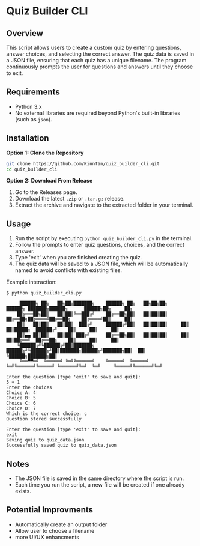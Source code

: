 # Quiz Builder CLI

## Overview
This script allows users to create a custom quiz by entering questions, answer choices, and selecting the correct answer. The quiz data is saved in a JSON file, ensuring that each quiz has a unique filename. The program continuously prompts the user for questions and answers until they choose to exit.

## Requirements
- Python 3.x
- No external libraries are required beyond Python's built-in libraries (such as `json`).

## Installation

**Option 1: Clone the Repository**

   ```bash
   git clone https://github.com/KinnTan/quiz_builder_cli.git
   cd quiz_builder_cli
   ```
**Option 2: Download From Release**
1. Go to the Releases page.
2. Download the latest `.zip` or `.tar.gz` release.
3. Extract the archive and navigate to the extracted folder in your terminal.

## Usage

1. Run the script by executing `python quiz_builder_cli.py` in the terminal.
2. Follow the prompts to enter quiz questions, choices, and the correct answer.
3. Type 'exit' when you are finished creating the quiz.
4. The quiz data will be saved to a JSON file, which will be automatically named to avoid conflicts with existing files.

Example interaction:
```
$ python quiz_builder_cli.py

     ██████╗ ██╗   ██╗██╗███████╗    ██████╗ ██╗   ██╗██╗██╗     ██████╗ ███████╗██████╗      ██████╗██╗     ██╗
    ██╔═══██╗██║   ██║██║╚══███╔╝    ██╔══██╗██║   ██║██║██║     ██╔══██╗██╔════╝██╔══██╗    ██╔════╝██║     ██║
    ██║   ██║██║   ██║██║  ███╔╝     ██████╔╝██║   ██║██║██║     ██║  ██║█████╗  ██████╔╝    ██║     ██║     ██║
    ██║▄▄ ██║██║   ██║██║ ███╔╝      ██╔══██╗██║   ██║██║██║     ██║  ██║██╔══╝  ██╔══██╗    ██║     ██║     ██║
    ╚██████╔╝╚██████╔╝██║███████╗    ██████╔╝╚██████╔╝██║███████╗██████╔╝███████╗██║  ██║    ╚██████╗███████╗██║
     ╚══▀▀═╝  ╚═════╝ ╚═╝╚══════╝    ╚═════╝  ╚═════╝ ╚═╝╚══════╝╚═════╝ ╚══════╝╚═╝  ╚═╝     ╚═════╝╚══════╝╚═╝

Enter the question [type 'exit' to save and quit]:
5 + 1
Enter the choices
Choice A: 4
Choice B: 5
Choice C: 6
Choice D: 7
Which is the correct choice: c
Question stored successfully

Enter the question [type 'exit' to save and quit]:
exit
Saving quiz to quiz_data.json
Successfully saved quiz to quiz_data.json
```

## Notes
- The JSON file is saved in the same directory where the script is run.
- Each time you run the script, a new file will be created if one already exists.

## Potential Improvments
- Automatically create an output folder
- Allow user to choose a filename
- more UI/UX enhancments
